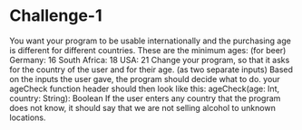 # Challenge-1
You want your program to be usable internationally and the purchasing age is different for different countries.
These are the minimum ages: (for beer)
Germany: 16
South Africa: 18
USA: 21
Change your program, so that it asks for the country of the user and for their age. (as two separate inputs)
Based on the inputs the user gave, the program should decide what to do.
your ageCheck function header should then look like this: ageCheck(age: Int, country: String): Boolean
If the user enters any country that the program does not know, it should say that we are not selling alcohol to unknown locations. 

